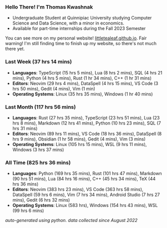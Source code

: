 
### Hello There! I'm Thomas Kwashnak

- Undergraduate Student at Quinnipiac University studying Computer Science and Data Science, with a minor in economics.
- Available for part-time internships during the Fall 2023 Semester

You can see more on my personal website! [littletealeaf.github.io](https://littletealeaf.github.io). Fair warning! I'm still finding time to finish up my website, so there's not much there yet.

### Last Week (37 hrs 14 mins)
- **Languages**: TypeScript (15 hrs 5 mins), Lua (8 hrs 2 mins), SQL (4 hrs 21 mins), Python (4 hrs 5 mins), Rust (1 hr 34 mins), C++ (1 hr 31 mins)
- **Editors**: Neovim (29 hrs 4 mins), DataSpell (4 hrs 15 mins), VS Code (3 hrs 50 mins), Gedit (4 mins), Vim (1 min)
- **Operating Systems**: Linux (35 hrs 35 mins), Windows (1 hr 40 mins)
    
### Last Month (117 hrs 56 mins)
- **Languages**: Rust (27 hrs 35 mins), TypeScript (23 hrs 51 mins), Lua (23 hrs 8 mins), Markdown (12 hrs 41 mins), Python (10 hrs 23 mins), SQL (7 hrs 31 mins)
- **Editors**: Neovim (89 hrs 11 mins), VS Code (18 hrs 36 mins), DataSpell (8 hrs 9 mins), Obsidian (1 hr 58 mins), Gedit (4 mins), Vim (3 mins)
- **Operating Systems**: Linux (105 hrs 15 mins), WSL (9 hrs 11 mins), Windows (3 hrs 37 mins)
    
### All Time (825 hrs 36 mins)
- **Languages**: Python (169 hrs 35 mins), Rust (101 hrs 47 mins), Markdown (90 hrs 51 mins), Lua (84 hrs 16 mins), C++ (45 hrs 34 mins), TeX (44 hrs 36 mins)
- **Editors**: Neovim (383 hrs 23 mins), VS Code (363 hrs 58 mins), DataSpell (59 hrs 6 mins), Vim (7 hrs 34 mins), Android Studio (7 hrs 27 mins), Gedit (6 hrs 32 mins)
- **Operating Systems**: Linux (583 hrs), Windows (154 hrs 43 mins), WSL (99 hrs 6 mins)
    

*auto-generated using python. data collected since August 2022*
